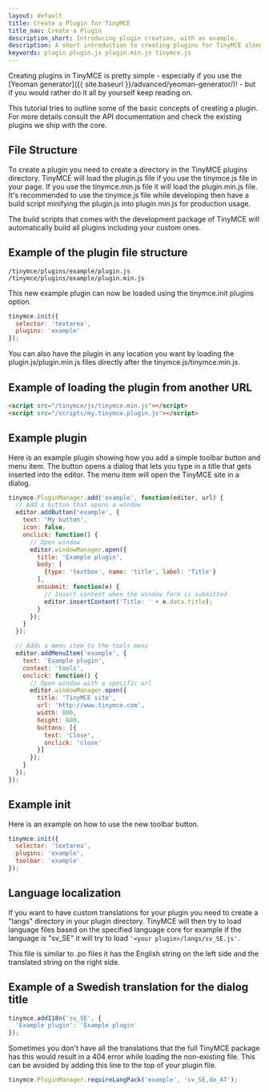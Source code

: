 ```yaml
---
layout: default
title: Create a Plugin for TinyMCE
title_nav: Create a Plugin
description_short: Introducing plugin creation, with an example.
description: A short introduction to creating plugins for TinyMCE along with an example plugin.
keywords: plugin plugin.js plugin.min.js tinymce.js
---
```


Creating plugins in TinyMCE is pretty simple - especially if you use the [Yeoman generator]({{ site.baseurl }}/advanced/yeoman-generator/)! - but if you would rather do it all by yourself keep reading on. 

This tutorial tries to outline some of the basic concepts of creating a plugin. For more details consult the API documentation and check the existing plugins we ship with the core.

## File Structure

To create a plugin you need to create a directory in the TinyMCE plugins directory. TinyMCE will load the plugin.js file if you use the tinymce.js file in your page. If you use the tinymce.min.js file it will load the plugin.min.js file. It's recommended to use the tinymce.js file while developing then have a build script minifying the plugin.js into plugin.min.js for production usage.

The build scripts that comes with the development package of TinyMCE will automatically build all plugins including your custom ones.

## Example of the plugin file structure

```
/tinymce/plugins/example/plugin.js
/tinymce/plugins/example/plugin.min.js
```

This new example plugin can now be loaded using the tinymce.init plugins option.

```js
tinymce.init({
  selector: 'textarea',
  plugins: 'example'
});
```

You can also have the plugin in any location you want by loading the plugin.js/plugin.min.js files directly after the tinymce.js/tinymce.min.js.

## Example of loading the plugin from another URL

```html
<script src="/tinymce/js/tinymce.min.js"></script>
<script src="/scripts/my.tinymce.plugin.js"></script>
```

## Example plugin

Here is an example plugin showing how you add a simple toolbar button and menu item. The button opens a dialog that lets you type in a title that gets inserted into the editor. The menu item will open the TinyMCE site in a dialog.

```js
tinymce.PluginManager.add('example', function(editor, url) {
  // Add a button that opens a window
  editor.addButton('example', {
    text: 'My button',
    icon: false,
    onclick: function() {
      // Open window
      editor.windowManager.open({
        title: 'Example plugin',
        body: [
          {type: 'textbox', name: 'title', label: 'Title'}
        ],
        onsubmit: function(e) {
          // Insert content when the window form is submitted
          editor.insertContent('Title: ' + e.data.title);
        }
      });
    }
  });

  // Adds a menu item to the tools menu
  editor.addMenuItem('example', {
    text: 'Example plugin',
    context: 'tools',
    onclick: function() {
      // Open window with a specific url
      editor.windowManager.open({
        title: 'TinyMCE site',
        url: 'http://www.tinymce.com',
        width: 800,
        height: 600,
        buttons: [{
          text: 'Close',
          onclick: 'close'
        }]
      });
    }
  });
});
```

## Example init

Here is an example on how to use the new toolbar button.

```js
tinymce.init({
  selector: 'textarea',
  plugins: 'example',
  toolbar: 'example'
});
```

## Language localization

If you want to have custom translations for your plugin you need to create a "langs" directory in your plugin directory. TinyMCE will then try to load language files based on the specified language core for example if the language is "sv_SE" it will try to load ```'<your plugin>/langs/sv_SE.js'```.

This file is similar to .po files it has the English string on the left side and the translated string on the right side.

## Example of a Swedish translation for the dialog title

```js
tinymce.addI18n('sv_SE', {
  'Example plugin': 'Example plugin'
});
```

Sometimes you don't have all the translations that the full TinyMCE package has this would result in a 404 error while loading the non-existing file. This can be avoided by adding this line to the top of your plugin file.

```js
tinymce.PluginManager.requireLangPack('example', 'sv_SE,de_AT');
```
